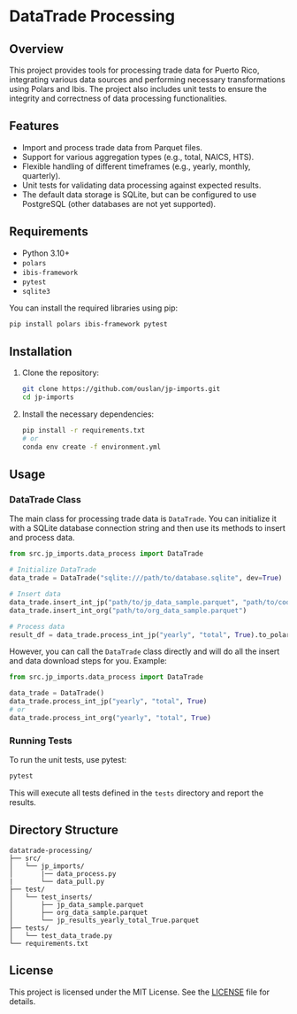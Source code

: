 # DataTrade Processing

## Overview

This project provides tools for processing trade data for Puerto Rico, integrating various data sources and performing necessary transformations using Polars and Ibis. The project also includes unit tests to ensure the integrity and correctness of data processing functionalities.

## Features

- Import and process trade data from Parquet files.
- Support for various aggregation types (e.g., total, NAICS, HTS).
- Flexible handling of different timeframes (e.g., yearly, monthly, quarterly).
- Unit tests for validating data processing against expected results.
- The default data storage is SQLite, but can be configured to use PostgreSQL (other databases are not yet supported).

## Requirements

- Python 3.10+
- `polars`
- `ibis-framework`
- `pytest`
- `sqlite3`

You can install the required libraries using pip:

```bash
pip install polars ibis-framework pytest
```

## Installation

1. Clone the repository:

   ```bash
   git clone https://github.com/ouslan/jp-imports.git
   cd jp-imports
   ```

2. Install the necessary dependencies:

   ```bash
   pip install -r requirements.txt
   # or
   conda env create -f environment.yml
   ```

## Usage

### DataTrade Class

The main class for processing trade data is `DataTrade`. You can initialize it with a SQLite database connection string and then use its methods to insert and process data.

```python
from src.jp_imports.data_process import DataTrade

# Initialize DataTrade
data_trade = DataTrade("sqlite:///path/to/database.sqlite", dev=True)

# Insert data
data_trade.insert_int_jp("path/to/jp_data_sample.parquet", "path/to/code_agr.json")
data_trade.insert_int_org("path/to/org_data_sample.parquet")

# Process data
result_df = data_trade.process_int_jp("yearly", "total", True).to_polars()
```
However, you can call the `DataTrade` class directly and will do all the insert and data download steps for you. Example:

```python
from src.jp_imports.data_process import DataTrade

data_trade = DataTrade()
data_trade.process_int_jp("yearly", "total", True)
# or 
data_trade.process_int_org("yearly", "total", True)
```

### Running Tests

To run the unit tests, use pytest:

```bash
pytest
```

This will execute all tests defined in the `tests` directory and report the results.

## Directory Structure

```
datatrade-processing/
├── src/
│   └── jp_imports/
│       |── data_process.py
|       └── data_pull.py
├── test/
│   └── test_inserts/
│       ├── jp_data_sample.parquet
│       ├── org_data_sample.parquet
│       └── jp_results_yearly_total_True.parquet
├── tests/
│   └── test_data_trade.py
└── requirements.txt
```


## License

This project is licensed under the MIT License. See the [LICENSE](LICENSE) file for details.